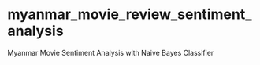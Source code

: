 # myanmar_movie_review_sentiment_analysis
Myanmar Movie Sentiment Analysis with Naive Bayes Classifier
